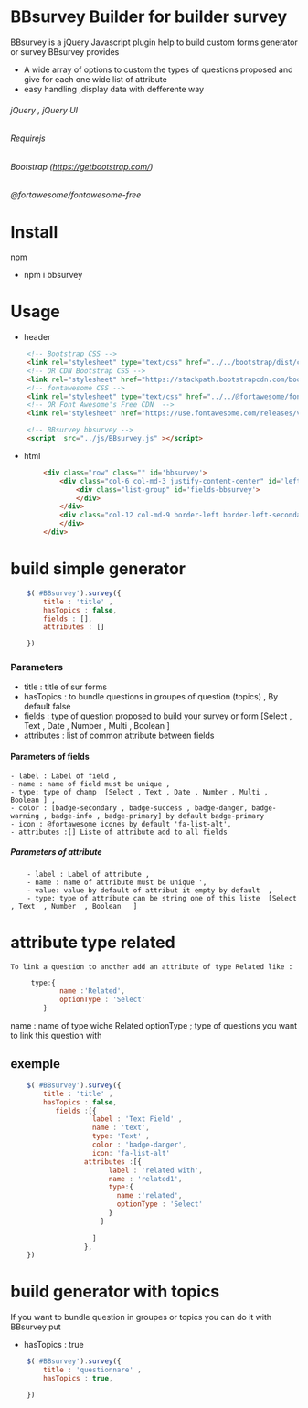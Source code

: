 # BBsurvey Builder for builder survey
BBsurvey is a jQuery Javascript plugin help to build custom forms generator or survey
BBsurvey provides 
- A wide array of options to custom the types of questions proposed and give for each one wide list of attribute 
- easy handling ,display data with defferente way 

###### jQuery , jQuery UI
###### Requirejs
###### Bootstrap (https://getbootstrap.com/)
###### @fortawesome/fontawesome-free
# Install
npm
   - npm i bbsurvey

# Usage
- header 
```html
    <!-- Bootstrap CSS -->
    <link rel="stylesheet" type="text/css" href="../../bootstrap/dist/css/bootstrap.min.css">
    <!-- OR CDN Bootstrap CSS -->
    <link rel="stylesheet" href="https://stackpath.bootstrapcdn.com/bootstrap/4.1.3/css/bootstrap.min.css" integrity="sha384-MCw98/SFnGE8fJT3GXwEOngsV7Zt27NXFoaoApmYm81iuXoPkFOJwJ8ERdknLPMO" crossorigin="anonymous">
    <!-- fontawesome CSS -->
    <link rel="stylesheet" type="text/css" href="../../@fortawesome/fontawesome-free/css/all.css">
    <!-- OR Font Awesome's Free CDN  -->
    <link rel="stylesheet" href="https://use.fontawesome.com/releases/v5.6.3/css/all.css" integrity="sha384-UHRtZLI+pbxtHCWp1t77Bi1L4ZtiqrqD80Kn4Z8NTSRyMA2Fd33n5dQ8lWUE00s/" crossorigin="anonymous">

    <!-- BBsurvey bbsurvey -->
    <script  src="../js/BBsurvey.js" ></script>
```
- html
```html
        <div class="row" class="" id='bbsurvey'>
            <div class="col-6 col-md-3 justify-content-center" id='left-bbsurvey' >
                <div class="list-group" id='fields-bbsurvey'>
                </div>
            </div>
            <div class="col-12 col-md-9 border-left border-left-secondary " id='body-bbsurvey' >
            </div>
        </div>   
```

# build simple generator 
```javascript
    $('#BBsurvey').survey({
        title : 'title' ,
        hasTopics : false,
        fields : [],
        attributes : []

    })    
```
### Parameters 

- title :  title of sur forms 
- hasTopics :    to bundle questions in groupes of question (topics) , By default  false
- fields : type of question proposed to build your survey or form [Select , Text , Date , Number , Multi , Boolean ]
- attributes : list of common attribute between fields
#### Parameters of fields
    - label : Label of field ,
    - name : name of field must be unique ,
    - type: type of champ  [Select , Text , Date , Number , Multi , Boolean ] , 
    - color : [badge-secondary , badge-success , badge-danger, badge-warning , badge-info , badge-primary] by default badge-primary
    - icon : @fortawesome icones by default 'fa-list-alt',
    - attributes :[] Liste of attribute add to all fields
##### Parameters of attribute
        
        - label : Label of attribute ,
        - name : name of attribute must be unique ',
        - value: value by default of attribut it empty by default  , 
        - type: type of attribute can be string one of this liste  [Select , Text  , Number  , Boolean   ]

# attribute type related 
    To link a question to another add an attribute of type Related like :
```javascript
     type:{
            name :'Related',
            optionType : 'Select'
        }   
```   
name : name of type wiche Related 
optionType ; type of questions you want to link this question with


## exemple 
```javascript
    $('#BBsurvey').survey({
        title : 'title' ,
        hasTopics : false,
           fields :[{
                    label : 'Text Field' ,
                    name : 'text',
                    type: 'Text' , 
                    color : 'badge-danger',
                    icon: 'fa-list-alt'
                  attributes :[{
                        label : 'related with', 
                        name : 'related1',
                        type:{
                          name :'related',
                          optionType : 'Select'
                        }
                      }
          
                    ]
                  },
    })    
```
# build  generator with topics 
If you want to bundle question in groupes or topics you can do it with BBsurvey put 
- hasTopics : true

```javascript
    $('#BBsurvey').survey({
        title : 'questionnare' ,
        hasTopics : true,

    })    
```

